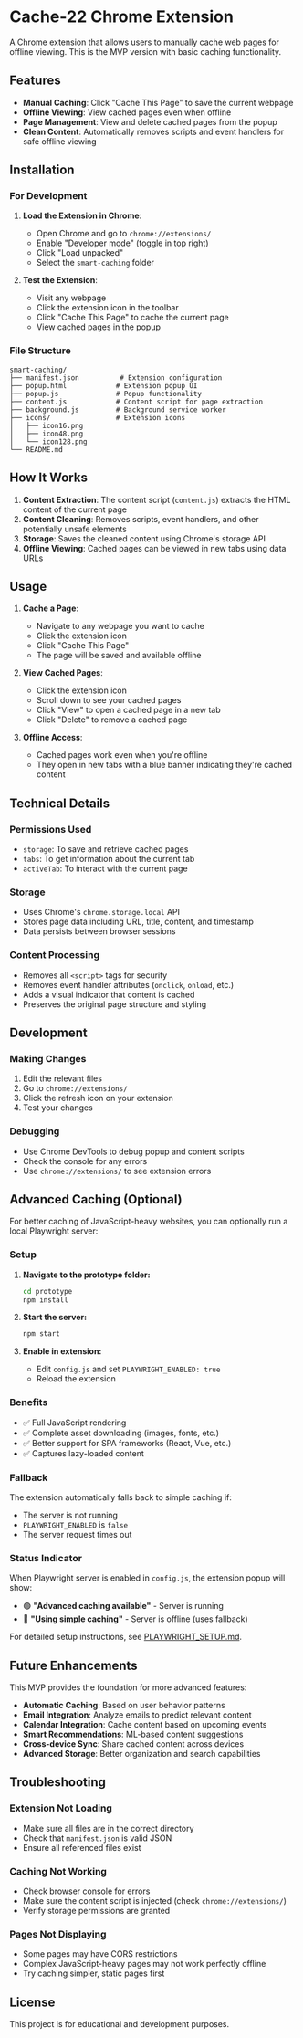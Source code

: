 # Cache-22 Chrome Extension

A Chrome extension that allows users to manually cache web pages for offline viewing. This is the MVP version with basic caching functionality.

## Features

- **Manual Caching**: Click "Cache This Page" to save the current webpage
- **Offline Viewing**: View cached pages even when offline
- **Page Management**: View and delete cached pages from the popup
- **Clean Content**: Automatically removes scripts and event handlers for safe offline viewing

## Installation

### For Development

1. **Load the Extension in Chrome**:

   - Open Chrome and go to `chrome://extensions/`
   - Enable "Developer mode" (toggle in top right)
   - Click "Load unpacked"
   - Select the `smart-caching` folder

2. **Test the Extension**:
   - Visit any webpage
   - Click the extension icon in the toolbar
   - Click "Cache This Page" to cache the current page
   - View cached pages in the popup

### File Structure

```
smart-caching/
├── manifest.json          # Extension configuration
├── popup.html            # Extension popup UI
├── popup.js              # Popup functionality
├── content.js            # Content script for page extraction
├── background.js         # Background service worker
├── icons/                # Extension icons
│   ├── icon16.png
│   ├── icon48.png
│   └── icon128.png
└── README.md
```

## How It Works

1. **Content Extraction**: The content script (`content.js`) extracts the HTML content of the current page
2. **Content Cleaning**: Removes scripts, event handlers, and other potentially unsafe elements
3. **Storage**: Saves the cleaned content using Chrome's storage API
4. **Offline Viewing**: Cached pages can be viewed in new tabs using data URLs

## Usage

1. **Cache a Page**:

   - Navigate to any webpage you want to cache
   - Click the extension icon
   - Click "Cache This Page"
   - The page will be saved and available offline

2. **View Cached Pages**:

   - Click the extension icon
   - Scroll down to see your cached pages
   - Click "View" to open a cached page in a new tab
   - Click "Delete" to remove a cached page

3. **Offline Access**:
   - Cached pages work even when you're offline
   - They open in new tabs with a blue banner indicating they're cached content

## Technical Details

### Permissions Used

- `storage`: To save and retrieve cached pages
- `tabs`: To get information about the current tab
- `activeTab`: To interact with the current page

### Storage

- Uses Chrome's `chrome.storage.local` API
- Stores page data including URL, title, content, and timestamp
- Data persists between browser sessions

### Content Processing

- Removes all `<script>` tags for security
- Removes event handler attributes (`onclick`, `onload`, etc.)
- Adds a visual indicator that content is cached
- Preserves the original page structure and styling

## Development

### Making Changes

1. Edit the relevant files
2. Go to `chrome://extensions/`
3. Click the refresh icon on your extension
4. Test your changes

### Debugging

- Use Chrome DevTools to debug popup and content scripts
- Check the console for any errors
- Use `chrome://extensions/` to see extension errors

## Advanced Caching (Optional)

For better caching of JavaScript-heavy websites, you can optionally run a local Playwright server:

### Setup

1. **Navigate to the prototype folder:**

   ```bash
   cd prototype
   npm install
   ```

2. **Start the server:**

   ```bash
   npm start
   ```

3. **Enable in extension:**
   - Edit `config.js` and set `PLAYWRIGHT_ENABLED: true`
   - Reload the extension

### Benefits

- ✅ Full JavaScript rendering
- ✅ Complete asset downloading (images, fonts, etc.)
- ✅ Better support for SPA frameworks (React, Vue, etc.)
- ✅ Captures lazy-loaded content

### Fallback

The extension automatically falls back to simple caching if:

- The server is not running
- `PLAYWRIGHT_ENABLED` is `false`
- The server request times out

### Status Indicator

When Playwright server is enabled in `config.js`, the extension popup will show:

- 🟢 **"Advanced caching available"** - Server is running
- 🔴 **"Using simple caching"** - Server is offline (uses fallback)

For detailed setup instructions, see [PLAYWRIGHT_SETUP.md](PLAYWRIGHT_SETUP.md).

## Future Enhancements

This MVP provides the foundation for more advanced features:

- **Automatic Caching**: Based on user behavior patterns
- **Email Integration**: Analyze emails to predict relevant content
- **Calendar Integration**: Cache content based on upcoming events
- **Smart Recommendations**: ML-based content suggestions
- **Cross-device Sync**: Share cached content across devices
- **Advanced Storage**: Better organization and search capabilities

## Troubleshooting

### Extension Not Loading

- Make sure all files are in the correct directory
- Check that `manifest.json` is valid JSON
- Ensure all referenced files exist

### Caching Not Working

- Check browser console for errors
- Make sure the content script is injected (check `chrome://extensions/`)
- Verify storage permissions are granted

### Pages Not Displaying

- Some pages may have CORS restrictions
- Complex JavaScript-heavy pages may not work perfectly offline
- Try caching simpler, static pages first

## License

This project is for educational and development purposes.
